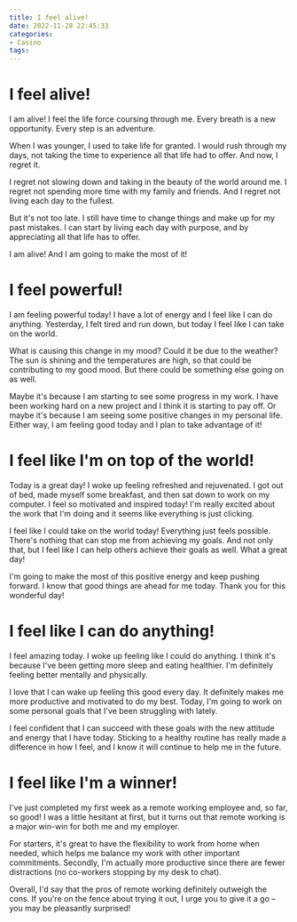 ```yaml
---
title: I feel alive!
date: 2022-11-28 22:45:33
categories:
- Casino
tags:
---
```



#  I feel alive!

I am alive! I feel the life force coursing through me. Every breath is a new opportunity. Every step is an adventure.

When I was younger, I used to take life for granted. I would rush through my days, not taking the time to experience all that life had to offer. And now, I regret it.

I regret not slowing down and taking in the beauty of the world around me. I regret not spending more time with my family and friends. And I regret not living each day to the fullest.

But it's not too late. I still have time to change things and make up for my past mistakes. I can start by living each day with purpose, and by appreciating all that life has to offer.

I am alive! And I am going to make the most of it!

#  I feel powerful!

I am feeling powerful today! I have a lot of energy and I feel like I can do anything. Yesterday, I felt tired and run down, but today I feel like I can take on the world.

What is causing this change in my mood? Could it be due to the weather? The sun is shining and the temperatures are high, so that could be contributing to my good mood. But there could be something else going on as well.

Maybe it's because I am starting to see some progress in my work. I have been working hard on a new project and I think it is starting to pay off. Or maybe it's because I am seeing some positive changes in my personal life. Either way, I am feeling good today and I plan to take advantage of it!

#  I feel like I'm on top of the world!

Today is a great day! I woke up feeling refreshed and rejuvenated. I got out of bed, made myself some breakfast, and then sat down to work on my computer. I feel so motivated and inspired today! I'm really excited about the work that I'm doing and it seems like everything is just clicking.

I feel like I could take on the world today! Everything just feels possible. There's nothing that can stop me from achieving my goals. And not only that, but I feel like I can help others achieve their goals as well. What a great day!

I'm going to make the most of this positive energy and keep pushing forward. I know that good things are ahead for me today. Thank you for this wonderful day!

#  I feel like I can do anything!

I feel amazing today. I woke up feeling like I could do anything. I think it's because I've been getting more sleep and eating healthier. I'm definitely feeling better mentally and physically.

I love that I can wake up feeling this good every day. It definitely makes me more productive and motivated to do my best. Today, I'm going to work on some personal goals that I've been struggling with lately.

I feel confident that I can succeed with these goals with the new attitude and energy that I have today. Sticking to a healthy routine has really made a difference in how I feel, and I know it will continue to help me in the future.

#  I feel like I'm a winner!

I've just completed my first week as a remote working employee and, so far, so good! I was a little hesitant at first, but it turns out that remote working is a major win-win for both me and my employer.

For starters, it's great to have the flexibility to work from home when needed, which helps me balance my work with other important commitments. Secondly, I'm actually more productive since there are fewer distractions (no co-workers stopping by my desk to chat).

 Overall, I'd say that the pros of remote working definitely outweigh the cons. If you're on the fence about trying it out, I urge you to give it a go – you may be pleasantly surprised!